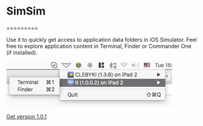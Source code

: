 # SimSim
=========

Use it to quickly get access to application data folders in iOS Simulator.
Feel free to explore application content in Terminal, Finder or Commander One (if installed).

![Alt text](/screenshot.png?raw=true "screenshot")

[Get version 1.0.1](https://github.com/dsmelov/simsim/blob/master/Release/SimSim_1.0.1.zip?raw=true)